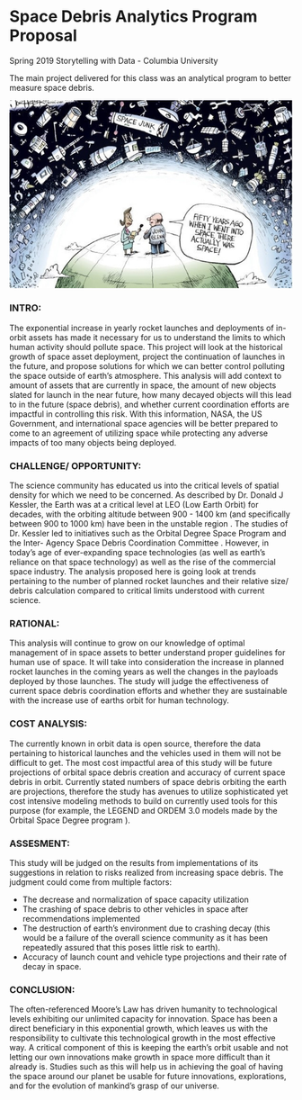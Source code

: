 # Space Debris Analytics Program Proposal
Spring 2019 Storytelling with Data - Columbia University

The main project delivered for this class was an analytical program to better measure space debris.

<img src="figs/Comic.jpg" width="1000">

### INTRO: 
The exponential increase in yearly rocket launches and deployments of in- orbit assets has made it necessary for us to understand the limits to which human activity should pollute space. This project will look at the historical growth of space asset deployment, project the continuation of launches in the future, and propose solutions for which we can better control polluting the space outside of earth’s atmosphere. This analysis will add context to amount of assets that are currently in space, the amount of new objects slated for launch in the near future, how many decayed objects will this lead to in the future (space debris), and whether current coordination efforts are impactful in controlling this risk. With this information, NASA, the US Government, and international space agencies will be better prepared to come to an agreement of utilizing space while protecting any adverse impacts of too many objects being deployed.
 
### CHALLENGE/ OPPORTUNITY: 
The science community has educated us into the critical levels of spatial density for which we need to be concerned. As described by Dr. Donald J Kessler, the Earth was at a critical level at LEO (Low Earth Orbit) for decades, with the orbiting altitude between 900 - 1400 km (and specifically between 900 to 1000 km) have been in the unstable region . The studies of Dr. Kessler led to initiatives such as the Orbital Degree Space Program  and the Inter- Agency Space Debris Coordination Committee . However, in today’s age of ever-expanding space technologies (as well as earth’s reliance on that space technology) as well as the rise of the commercial space industry. The analysis proposed here is going look at trends pertaining to the number of planned rocket launches and their relative size/ debris calculation compared to critical limits understood with current science. 
 
### RATIONAL: 
This analysis will continue to grow on our knowledge of optimal management of in space assets to better understand proper guidelines for human use of space. It will take into consideration the increase in planned rocket launches in the coming years as well the changes in the payloads deployed by those launches. The study will judge the effectiveness of current space debris coordination efforts and whether they are sustainable with the increase use of earths orbit for human technology. 
 
### COST ANALYSIS: 
The currently known in orbit data is open source, therefore the data pertaining to historical launches and the vehicles used in them will not be difficult to get. The most cost impactful area of this study will be future projections of orbital space debris creation and accuracy of current space debris in orbit. Currently stated numbers of space debris orbiting the earth are projections, therefore the study has avenues to utilize sophisticated yet cost intensive modeling methods to build on currently used tools for this purpose (for example, the LEGEND and ORDEM 3.0 models made by the Orbital Space Degree program ).  
 
### ASSESMENT: 
This study will be judged on the results from implementations of its suggestions in relation to risks realized from increasing space debris. The judgment could come from multiple factors:
+	The decrease and normalization of space capacity utilization
+	The crashing of space debris to other vehicles in space after recommendations implemented
+	The destruction of earth’s environment due to crashing decay (this would be a failure of the overall science community as it has been repeatedly assured that this poses little risk to earth).
+	Accuracy of launch count and vehicle type projections and their rate of decay in space.  
 
### CONCLUSION: 
The often-referenced Moore’s Law has driven humanity to technological levels exhibiting our unlimited capacity for innovation. Space has been a direct beneficiary in this exponential growth, which leaves us with the responsibility to cultivate this technological growth in the most effective way. A critical component of this is keeping the earth’s orbit usable and not letting our own innovations make growth in space more difficult than it already is. Studies such as this will help us in achieving the goal of having the space around our planet be usable for future innovations, explorations, and for the evolution of mankind’s grasp of our universe. 

